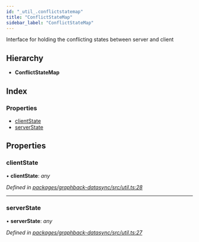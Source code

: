 ```yaml
---
id: "_util_.conflictstatemap"
title: "ConflictStateMap"
sidebar_label: "ConflictStateMap"
---
```


Interface for holding the conflicting states
between server and client

## Hierarchy

* **ConflictStateMap**

## Index

### Properties

* [clientState](_util_.conflictstatemap.md#clientstate)
* [serverState](_util_.conflictstatemap.md#serverstate)

## Properties

###  clientState

• **clientState**: *any*

*Defined in [packages/graphback-datasync/src/util.ts:28](https://github.com/aerogear/graphback/blob/b39280e7/packages/graphback-datasync/src/util.ts#L28)*

___

###  serverState

• **serverState**: *any*

*Defined in [packages/graphback-datasync/src/util.ts:27](https://github.com/aerogear/graphback/blob/b39280e7/packages/graphback-datasync/src/util.ts#L27)*
